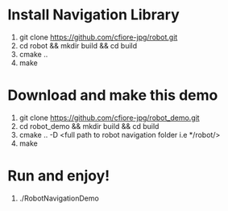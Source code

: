 # Install Navigation Library
1) git clone https://github.com/cfiore-jpg/robot.git
2) cd robot && mkdir build && cd build
3) cmake ..
4) make


# Download and make this demo
1) git clone https://github.com/cfiore-jpg/robot_demo.git
2) cd robot_demo && mkdir build && cd build
3) cmake .. -D <full path to robot navigation folder i.e */robot/>
4) make

# Run and enjoy!
1) ./RobotNavigationDemo
